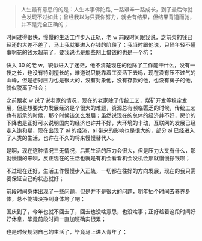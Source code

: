 > 人生最有意思的的是：人生本事佛陀路, 一路艰辛一路成长，到了最后你就会发现不过如此；曾经我以为只要你努力，就会有结果，但结果背道而驰，并不是完全正确的；

时间过得很快，慢慢的生活工作步入正轨，老 w 前段时间跟我说，之前欠的钱已经还的大差不差了，马上我就要进入存钱的阶段了；我当时跟他说，只怪年轻不懂事啊花的钱太超前了，要我说也是那些网上借钱的也是一个坑；

快入 30 的老 w，貌似进入了迷茫，他不清楚现在的他除了工作能干什么，没有一技之长，也没有特别擅长的，难道说只能靠着工资活下去吗，现在没有压不过气的山峰，但是想对压力也是很大的，没有对象他，没有存款的他，也没有房子的他，貌似脱离了社会；

之前跟老 w 说了说老家的情况，现在的老家除了传统工艺，煤矿开发等稳定发展，但是想要大力发展经济是个很大的难题，资源总有濒临匮乏的时候，传统工艺也有断承的时候，那个时候该怎么发展；虽然说现在的总体的经济并不好，房价的下降也是正好可以说明国内的经济也许并不好，大环境的卡动，互联网的发展已经走入饱和期，现在出现了 ai 的经济，ai 带来的影响也是很大的，部分 ai 已经进入了人类的生活，也许在不久的将来慢慢替代人。

是啊，现在这种情况三无情况，后期生活的压力会很大，但是压力大又有什么，那就慢慢的来呗，反正现在的生活也就是有机会看看机会没机会那就慢慢挣钱呗；

不过现在还好，生活工作慢慢步入正轨，一切都在往好的方向发展，现在的我只需要保证自己的状态就好；

前段时间身体出现了一些问题，但是并不是很大的问题，明年抽个时间去养养身体，总不能钱没挣到身体垮了吧；

国庆到了，今年也就不回去了，回去也没啥意思，也没啥事；正好趁着这段时间好好休息，毕竟前段时间一直加班确实很累；

也是时候规划自己的生活了，毕竟马上进入青年了；
